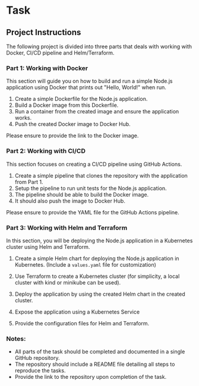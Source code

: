 # Task

## Project Instructions

The following project is divided into three parts that deals with working with Docker, CI/CD pipeline and Helm/Terraform.

### Part 1: Working with Docker

This section will guide you on how to build and run a simple Node.js application using Docker that prints out "Hello, World!" when run.

1. Create a simple Dockerfile for the Node.js application.
2. Build a Docker image from this Dockerfile.
3. Run a container from the created image and ensure the application works.
4. Push the created Docker image to Docker Hub.

Please ensure to provide the link to the Docker image.

### Part 2: Working with CI/CD

This section focuses on creating a CI/CD pipeline using GitHub Actions. 

1. Create a simple pipeline that clones the repository with the application from Part 1.
2. Setup the pipeline to run unit tests for the Node.js application.
3. The pipeline should be able to build the Docker image.
4. It should also push the image to Docker Hub.

Please ensure to provide the YAML file for the GitHub Actions pipeline.

### Part 3: Working with Helm and Terraform

In this section, you will be deploying the Node.js application in a Kubernetes cluster using Helm and Terraform.

1. Create a simple Helm chart for deploying the Node.js application in Kubernetes.
(Include a `values.yaml` file for customization)

2. Use Terraform to create a Kubernetes cluster (for simplicity, a local cluster with kind or minikube can be used).

3. Deploy the application by using the created Helm chart in the created cluster.

4. Expose the application using a Kubernetes Service
5. Provide the configuration files for Helm and Terraform.

### Notes:

- All parts of the task should be completed and documented in a single GitHub repository.
- The repository should include a README file detailing all steps to reproduce the tasks.
- Provide the link to the repository upon completion of the task.